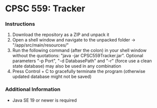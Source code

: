# CPSC 559: Tracker

### Instructions

1) Download the repository as a ZIP and unpack it
2) Open a shell window and navigate to the unpacked folder -> "/app/src/main/resources/"
3) Run the following command (after the colon) in your shell window without the quotations: "java -jar CPSC559Tracker.jar". Optional parameters "-p Port", "-d DatabasePath" and "-r" (force use a clean state database) may also be used in any combination
4) Press Control + C to gracefully terminate the program (otherwise updated database might not be saved)

### Additional Information

- Java SE 19 or newer is required
